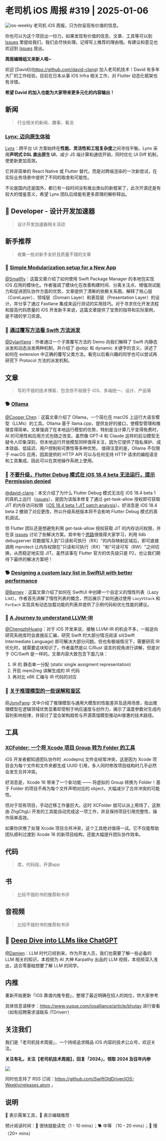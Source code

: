 # 老司机 iOS 周报 #319 | 2025-01-06

![ios-weekly](https://github.com/SwiftOldDriver/iOS-Weekly/blob/master/assets/weekly-header/302.jpg?raw=true)
老司机 iOS 周报，只为你呈现有价值的信息。

你也可以为这个项目出一份力，如果发现有价值的信息、文章、工具等可以到 [Issues](https://github.com/SwiftOldDriver/iOS-Weekly/issues) 里提给我们，我们会尽快处理。记得写上推荐的理由哦。有建议和意见也欢迎到 [Issues](https://github.com/SwiftOldDriver/iOS-Weekly/issues) 提出。

**周报编辑组又来新人啦~** 

欢迎 [David]((https://github.com/david-clang) 加入老司机技术！David 有多年大厂的工作经验，目前在日本从事 iOS Infra 相关工作，对 Flutter 动态化框架也有涉猎。

**希望 David 的加入也能为大家带来更多元化的内容输出！**

## 新闻

> 行业相关的新闻、趣事、看法

### [Lynx: 迈向原生体验](https://mp.weixin.qq.com/s/Wmapq8NMfoXejIcxX-2K-Q)

[Lynx](https://github.com/lynx-family/lynx)：跨平台 UI 方案始终在**性能、灵活性和工程复杂度**之间寻找平衡。Lynx 采用**声明式 DSL 直出原生 UI**，减少 JS 端计算和通信开销，同时优化 UI Diff 机制，使更新更加高效。

它并非简单的 React Native 或 Flutter 替代，而是对跨端渲染的一次新尝试，在实际业务场景中提供了不同的取舍和可能性。

不论是国内还是国外，都已有一段时间没有推出类似的新框架了，此次开源还是有较大的借鉴意义，希望 Lynx 团队后续能有更多原理的解析释出。

##  Developer - 设计开发加速器

> 设计开发加速器相关活动

## 新手推荐

> 收集一些对新手友好且质量不错的文章

### 🐎 [Simple Modularization setup for a New App](https://www.manu.show/2025-02-27-simple-modularization-setup/)
[@Smallfly](https://github.com/iostalks)：这篇文章介绍了如何使用 Swift Package Manager 的本地包实现 iOS 应用的模块化。作者强调了模块化在改善构建时间、分离关注点、增强测试能力和促进团队协作方面的优势。文章提供了清晰的依赖关系图，解释了核心层（CoreLayer）、领域层（Domain Layer）和表现层（Presentation Layer）的设计，并分享了通过 Fastlane 集成来运行测试的实用技巧。对于寻求优化开发流程和提高代码质量的 iOS 开发新手来说，这篇文章提供了宝贵的指导和实际案例，是不错的学习资源。

### 🐎 [通过覆写方法看 Swift 方法派发](https://blog.rakuyoo.top/swift-method-dispatch-via-overriding/)

[@DylanYang](https://github.com/Dylan19Yang)：作者通过一个子类覆写方法的 Demo 向我们解释了 Swift 内静态派发和动态派发两种机制，并介绍了 @objc 和 dynamic 关键字的含义，讲述了如何在 extension 中正确的覆写父类方法。看完以后看兴趣的同学也可以尝试再研究下 Protocol 方法的派发机制。

## 文章

> 写的不错的技术博客，包含但不局限于 iOS、多端统一、设计、产品等

### 🐕 [Ollama](https://nshipster.com/ollama/)

[@Cooper Chen](https://github.com/cjlcooper)：这篇文章介绍了 Ollama，一个简化在 macOS 上运行大语言模型（LLMs）的工具。Ollama 基于 llama.cpp，提供友好的接口，使模型管理和推理变得简单。文章强调了在本地运行模型的优势，特别是当计算几乎变得免费时，AI 的可用性和应用方式也随之改变。虽然像 GPT-4 和 Claude 这样的前沿模型无疑令人印象深刻，但本地运行开放模型同样值得关注，因为它提供了隐私保护、成本效益、低延迟、用户控制和可靠性等多种优势。
值得注意的是，Ollama 不仅限于 macOS 应用，因其提供的 HTTP API 可以与任何支持 HTTP 请求的编程语言和工具集成，因此可以在其他操作系统上使用。

### 🐎 [不要升级，Flutter Debug 模式在 iOS 18.4 beta 无法运行，提示 Permission denied](https://mp.weixin.qq.com/s/shfvj95_CjwO-33s_7LIWQ)

[@david-clang](https://github.com/david-clang)：本文介绍了为什么 Flutter Debug 模式无法在  iOS 18.4 beta 1 的真机上运行（[issues](https://github.com/flutter/flutter/issues/163984)），是因为该版本修复了通过 get-task-allow 授权即可获取 JIT 的内存访问权限（[iOS 18.4 beta 1 JIT patch analysis](https://gist.github.com/osy/8940e5ae5f24646b808f58d197883ca5)）。好消息是 iOS 18.4 beta 2 撤销了对应更改，所以升级系统版本将不会影响 Flutter Debug 模式的真机调试。

但 Flutter 团队还是想避免利用 get-task-allow 授权获取 JIT 的内存访问权限，并在该 [issues](https://github.com/dart-lang/sdk/issues/60202) 讨论了些解决方案。其中有个[思路](https://github.com/dart-lang/sdk/issues/60202#issuecomment-2695705498)很值得大家学习，利用 lldb debugserver  将数据写入到"只读和可执行（RX）"的内存映射区域后，即可直接调用 mprotect 让内存权限在"只读和可执行（RX）"和"可读可写（RW）"之间切换，从而稳定地实现 JIT。虽然该事在 Flutter 官方的优先级只是 P2，也让我们期待下最终的解决方案吧！


### 🐕 [Designing a custom lazy list in SwiftUI with better performance](https://nilcoalescing.com/blog/CustomLazyListInSwiftUI/)

[@Barney](https://github.com/BarneyZhaoooo)：这篇文章介绍了如何在 SwiftUI 中创建一个自定义的惰性列表（Lazy List）。作者首先讲解了惰性列表的概念，然后展示了如何通过使用 `LazyVStack` 和 `ForEach` 实现具有动态加载功能的列表并提供了示例代码和优化性能的建议。


### 🐢 [A Journey to understand LLVM-IR](https://un-devs.github.io/low-level-exploration/journey-to-understanding-llvm-ir/)

[@ChengzhiHuang](https://github.com/ChengzhiHuang)：对于 iOS 开发来说，接触 LLVM-IR 的机会不多，一般逆向研究系统库时会直接反汇编，研究 Swift 时大部分情况阅读 sil(Swift Intermediate Language) 即可解决大部分问题。但也有极端情况下，需要研究 IR 优化时，就需要这块知识了。作者虽然是以 C/Rust 语言的视角进行讲解，但是对于 OC/Swift 是一样的。文章内容大致包含下面几块：

1. IR 的 静态单一分配 (static single assigment representation)
2. 开启 mem2reg 讲解生成的 IR 代码
3. 再对比 x86 汇编与 IR 代码的对应


### 🐎 [关于推理模型的一些误解和盲区](https://onevcat.com/2025/02/reasoning-model/)

[@JonyFang](https://github.com/jonyfang): 文中介绍了推理模型与通用大模型的性能差异及适用场景，指出推理模型在逻辑领域优势显著却受制于响应速度与创作力，揭示了温度参数对生成内容的影响规律，并探讨了混合架构趋势与开源蒸馏模型推动AI普惠的技术路径。

## 工具

### [XCFolder: 一个将 Xcode 项目 Group 转为 Folder 的工具](https://github.com/ZhgChgLi/XCFolder)

iOS 开发者都知道团队协作时 .xcodeproj 文件会经常冲突，这是因为 Xcode 项目会为每个文件和文件夹都生成 UUID 引用，多人同时修改项目结构时几乎必然会发生合并冲突。

好消息是，Xcode 16 带来了一个新功能 —— 将虚拟的 Group 转换为 Folder！基于 Folder 的项目不再为每个文件声明对应的 object，大幅减少了合并冲突的可能性。

但对于现有项目，手动迁移工作量巨大。这时 XCFolder 就可以派上用场了，这款由 ZhgChgLi 开发的工具能自动完成这一项工作，并且保持项目引用完整性，操作简单高效。

如果你厌倦了处理 Xcode 项目合并冲突，这个工具绝对值得一试。它不仅能帮助团队顺利过渡到 Xcode 16 的新项目结构，还能大幅提升团队协作效率。

## 代码

> 库，代码段，开源app

## 书

> 比较不错的书的推荐和书评

## 音视频

> 比较不错的书的推荐和书评

## 🐢 [Deep Dive into LLMs like ChatGPT](https://www.youtube.com/watch?v=7xTGNNLPyMI&list=PPSV)

[@Damien](https://github.com/ZengyiMa)：LLM 时代已经到来，作为开发人员，我们也需要了解一些必备的 LLM 相关的知识，本视频为 AI 大神 Karpathy 出品的 LLM 视频，本视频深入浅出，适合零基础想要了解 LLM 的同学。

## 内推

重新开始更新「iOS 靠谱内推专题」，整理了最近明确在招人的岗位，供大家参考

具体信息请移步：https://www.yuque.com/iosalliance/article/bhutav 进行查看（如有招聘需求请联系 iTDriverr）

## 关注我们

我们是「老司机技术周报」，一个持续追求精品 iOS 内容的技术公众号，欢迎关注。

**关注有礼，关注【老司机技术周报】，回复「2024」，领取 2024 及往年内参**

![](https://github.com/SwiftOldDriver/iOS-Weekly/blob/master/assets/qrcode_for_wechat.jpg?raw=true)

同时也支持了 RSS 订阅：https://github.com/SwiftOldDriver/iOS-Weekly/releases.atom 。

## 说明

🚧 表示需某工具，🌟 表示编辑推荐

预计阅读时间：🐎 很快就能读完（1 - 10 mins）；🐕 中等 （10 - 20 mins）；🐢 慢（20+ mins）

